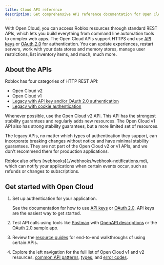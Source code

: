 ```yaml
---
title: Cloud API reference
description: Get comprehensive API reference documentation for Open Cloud.
---
```


With Open Cloud, you can access Roblox resources through standard REST APIs, which lets you build everything from command line automation tools to complex web apps. The Open Cloud APIs support HTTPS and use [API keys](./auth/api-keys.md) or [OAuth 2.0](./auth/oauth2-overview.md) for authentication. You can update experiences, restart servers, work with your data stores and memory stores, manage user restrictions, list inventory items, and much, much more.

## About the APIs

Roblox has four categories of HTTP REST API:

- Open Cloud v2
- Open Cloud v1
- [Legacy with API key and/or OAuth 2.0 authentication](legacy.md)
- [Legacy with cookie authentication](legacy.md)

Whenever possible, use the Open Cloud v2 API. This API has the strongest stability guarantees and regularly adds new resources. The Open Cloud v1 API also has strong stability guarantees, but a more limited set of resources.

The legacy APIs, no matter which types of authentication they support, can incorporate breaking changes without notice and have minimal stability guarantees. They are not part of the Open Cloud v2 or v1 APIs, and we don't recommend them for production applications.

<Alert severity="info">
Roblox also offers [webhooks](./webhooks/webhook-notifications.md), which can notify your applications when certain events occur, such as refunds or changes to subscriptions.
</Alert>

## Get started with Open Cloud

1. Set up authentication for your application.

   See the documentation for how to use [API keys](./auth/api-keys.md) or [OAuth 2.0](./auth/oauth2-overview.md). API keys are the easiest way to get started.

1. Test API calls using tools like [Postman](https://www.postman.com) with [OpenAPI descriptions](./reference/openapi.md) or the [OAuth 2.0 sample app](./auth/oauth2-sample.md).
1. Review the [resource guides](./guides/index.md) for end-to-end walkthroughs of using certain APIs.
1. Explore the left navigation for the full list of Open Cloud v1 and v2 resources, [common API patterns](./reference/patterns.md), [types](./reference/types.md), and [error codes](./reference/errors.md).
